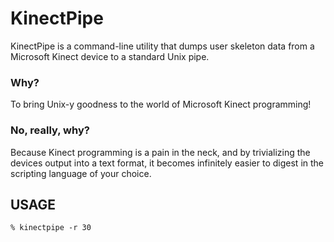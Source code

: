 # KinectPipe

KinectPipe is a command-line utility that dumps user skeleton data from a Microsoft Kinect device to a standard Unix pipe.

### Why?

To bring Unix-y goodness to the world of Microsoft Kinect programming!

### No, really, why?

Because Kinect programming is a pain in the neck, and by trivializing the devices output into a text format, it becomes infinitely easier to digest in the scripting language of your choice.

## USAGE

    % kinectpipe -r 30